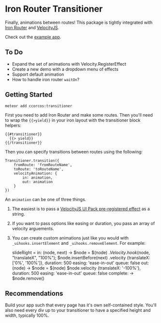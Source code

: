 # Iron Router Transitioner

Finally, animations between routes! This package is tightly integrated with [Iron Router](https://github.com/EventedMind/iron-router) and [VelocityJS](http://julian.com/research/velocity/).

Check out the [example app](https://github.com/ccorcos/meteor-transitioner-example).

## To Do

- Expand the set of animations with Velocity.RegisterEffect
- Create a new demo with a dropdown menu of effects
- Support default animation
- How to handle iron router `waitOn`?

## Getting Started

    meteor add ccorcos:transitioner

First you need to add Iron Router and make some routes. Then you'll need to wrap the `{{>yield}}` in your iron layout with the transitioner block helpers:

    {{#transitioner}}
      {{> yield}}
    {{/transitioner}}

Then you can specify transitions between routes using the following:

    Transitioner.transition({
        fromRoute: 'fromRouteName',
        toRoute: 'toRouteName',
        velocityAnimation: {
            in: animation,
            out: animation
        }
    })

An `animation` can be one of three things. 

1. The easiest is to pass a [VelocityJS UI Pack pre-registered effect](http://julian.com/research/velocity/#uiPack) as a string. 

2. If you want to pass options like easing or duration, you pass an array of velocity arguements.

3. You can create custom animations just like you would with `_uihooks.insertElement` and `_uihooks.removeElement`. For example:

    slideRight = 
      in: (node, next) ->
        $node = $(node)
        $.Velocity.hook($node, "translateX", "100%");
        $node.insertBefore(next)
          .velocity {translateX: ['0%', '100%']},
            duration: 500
            easing: 'ease-in-out'
            queue: false
      out: (node) ->
        $node = $(node)
        $node.velocity {translateX: '-100%'},
          duration: 500
          easing: 'ease-in-out'
          queue: false
          complete: -> 
            $node.remove()

## Recommendations

Build your app such that every page has it's own self-contained style. You'll also need every div up to your transitioner to have a specified height and width, typically 100%.